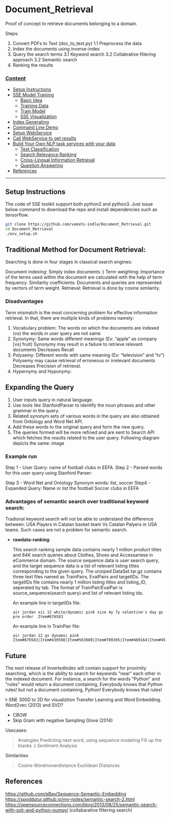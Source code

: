 # Document_Retrieval

Proof of concept to retrieve documents belonging to a domain.

Steps:
1. Convert PDFs to Text (doc_to_text.py)
  1.1 Preprocess the data
2. Index the documents using inverse-index
3. Query the search terms
  3.1 Keyword search
  3.2 Collabrative filtering approach
  3.2 Semantic search
 4. Ranking the results



### [Content](#content)

* [Setup Instructions](#setup-instructions)
* [SSE Model Training](#sse-model-training)
    * [Basic Idea](#basic-idea)
    * [Training Data](#training-data)
    * [Train Model](#train-model)
    * [SSE Visualization](#sse-visualization)
* [Index Generating](#index-generating)
* [Command Line Demo](#command-line-demo)
* [Setup WebService](#setup-webservice)
* [Call WebService to get results](#call-webservice-to-get-results)
* [Build Your Own NLP task services with your data](#build-your-own-nlp-task-services-with-your-data)
    * [Text Classification](#text-classification)
    * [Search Relevance Ranking](#search-relevance-ranking)
    * [Cross-Lingual Information Retrieval](#cross-lingual-information-retrieval)
    * [Question Answering](#question-answering)
* [References](#references)

---
## Setup Instructions

The code of SSE toolkit support both python2 and python3. Just issue below command to download the repo and install dependencies such as tensorflow.
```bash
git clone https://github.com/vamshi-indla/Document_Retrieval.git
cd Document_Retrieval
./env_setup.sh
```
## Traditional Method for Document Retrieval:
Searching is done in four stages in classical search engines:

Document indexing: Simply index documents :)
Term weighting: Importance of the terms used within the document are calculated with the help of term frequency.
Similarity coefficients: Documents and queries are represented by vectors of term weight.
Retrieval: Retrieval is done by cosine similarity.

### Disadvantages
Term mismatch is the most concerning problem for effective information retrieval. In that, there are multiple kinds of problems namely:

1. Vocabulary problem:
The words on which the documents are indexed (vs) the words in user query are not same
2. Synonymy:
Same words different meanings (Ex: “apple” as company [vs] fruit)
Synonymy may result in a failure to retrieve relevant documents
Decreases Recall
3. Polysemy:
Different words with same meaning (Ex: “television” and “tv”)
Polysemy may cause retrieval of erroneous or irrelevant documents
Decreases Precision of retrieval.
4. Hypernymy and Hyponymy:



## Expanding the Query
1. User inputs query in natural language.
2. Use tools like StanfordParser to identify the noun phrases and other grammar in the query.
3. Related synonym sets of various words in the query are also obtained from Ontology and Word Net API.
4. Add these words to the original query and form the new query.
5. The queries formed will be more refined and are sent to Search API which fetches the results related to the user query. Following diagram depicts the same: image

### Example run
Step 1 - User Query: name of football clubs in EEFA.
Step 2 - Parsed words for this user query using Stanford Parser: 

Step 3 - Word Net and Ontology Synonym words: list, soccer
Step4 - Expanded Query: Name or list the football Soccer clubs in EEFA

### Advantages of semantic search over traditional keyword search:
Tradional keyword search will not be able to understand the difference between: USA Players in Catalan basket team Vs Catalan Palyers in USA teams. Such cases are not a problem for semantic search.

* **rawdata-ranking**: 

  This search ranking sample data contains nearly 1 million product titles and 84K search queries about Clothes, Shoes and Accessariese in eCommerce domain. The source sequence data is user search query, and the target sequence data is a list of relevant listing titles corresponding to the given query. The unziped DataSet.tar.gz contains three text files named as TrainPairs, EvalPairs and targetIDs. The targetIDs file contains nearly 1 million listing titles and listing_ID, seperated by tab. The format of TrainPair/EvalPair is source_sequence(search query) and list of relevant listing ids. 
  
  An example line in targetIDs file:
  ```
  air jordan xii 12 white/dynamic pink size 4y 7y valentine's day gs pre order	Item#876583
  ```

  An example line in TrainPair file:
  ```
  air jordan 12 gs dynamic pink	Item#876583|Item#439598|Item#563089|Item#709305|Item#460164|Item#45300|Item#791751|Item#523586|Item#275794|Item#516742|Item#444557|Item#700634|Item#860517|Item#775042|Item#731907|Item#852612|Item#877692|Item#453434|Item#582210|Item#200407|Item#196434
  ```
 ## Future
 
The next release of InvertedIndex will contain support for proximity searching, which is the ability to search for keywords "near" each other in the indexed document. For instance, a search for the words "Python" and "rules" would return a document containing,
Everybody knows that Python rules!
but not a document containing,
Python! Everybody knows that rules!

t-SNE 300D to 2D for visualiztion
Transfer Learning and Word Embedding.
Word2vec (2013) and SVD?
- CBOW
- Skip Gram with negative Sampling
Glove (2014)

Usecases:
> Analogies
> Predicting next word, using sequence modeling
> Fill up the blanks :)
> Sentiment Analysis

Similarities
> Cosine 
> Wordmoverdistance
> Euclidean Distances

## References
https://github.com/eBay/Sequence-Semantic-Embedding
https://spoddutur.github.io/my-notes/semantic-search-2.html
https://opensourceconnections.com/blog/2013/08/25/semantic-search-with-solr-and-python-numpy/ (collabarative filtering search)
